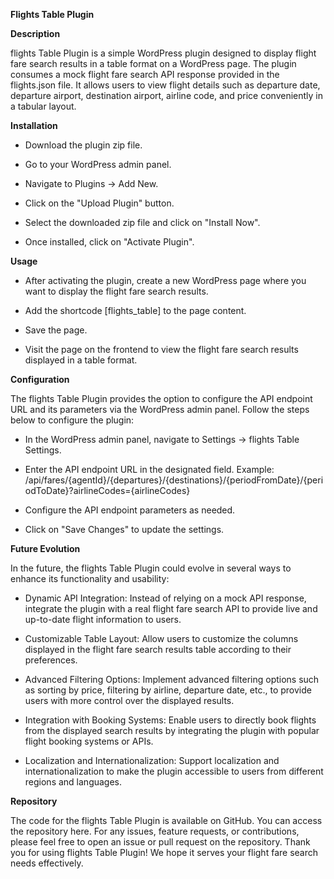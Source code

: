 <strong>Flights Table Plugin</strong>

<strong>Description</strong>

flights Table Plugin is a simple WordPress plugin designed to display flight fare search results in a table format on a WordPress page. The plugin consumes a mock flight fare search API response provided in the flights.json file. It allows users to view flight details such as departure date, departure airport, destination airport, airline code, and price conveniently in a tabular layout.


<strong>Installation</strong>

- Download the plugin zip file.

- Go to your WordPress admin panel.

- Navigate to Plugins -> Add New.

- Click on the "Upload Plugin" button.

- Select the downloaded zip file and click on "Install Now".

- Once installed, click on "Activate Plugin".


<strong>Usage</strong>

- After activating the plugin, create a new WordPress page where you want to display the flight fare search results.

- Add the shortcode [flights_table] to the page content.

- Save the page.

- Visit the page on the frontend to view the flight fare search results displayed in a table format.


<strong>Configuration</strong>

The flights Table Plugin provides the option to configure the API endpoint URL and its parameters via the WordPress admin panel. Follow the steps below to configure the plugin:

- In the WordPress admin panel, navigate to Settings -> flights Table Settings.

- Enter the API endpoint URL in the designated field. Example: /api/fares/{agentId}/{departures}/{destinations}/{periodFromDate}/{periodToDate}?airlineCodes={airlineCodes}

- Configure the API endpoint parameters as needed.

- Click on "Save Changes" to update the settings.


<strong>Future Evolution</strong>

In the future, the flights Table Plugin could evolve in several ways to enhance its functionality and usability:

- Dynamic API Integration: Instead of relying on a mock API response, integrate the plugin with a real flight fare search API to provide live and up-to-date flight information to users.

- Customizable Table Layout: Allow users to customize the columns displayed in the flight fare search results table according to their preferences.

- Advanced Filtering Options: Implement advanced filtering options such as sorting by price, filtering by airline, departure date, etc., to provide users with more control over the displayed results.

- Integration with Booking Systems: Enable users to directly book flights from the displayed search results by integrating the plugin with popular flight booking systems or APIs.

- Localization and Internationalization: Support localization and internationalization to make the plugin accessible to users from different regions and languages.


<strong>Repository</strong>

The code for the flights Table Plugin is available on GitHub. You can access the repository here.
For any issues, feature requests, or contributions, please feel free to open an issue or pull request on the repository.
Thank you for using flights Table Plugin! We hope it serves your flight fare search needs effectively.
